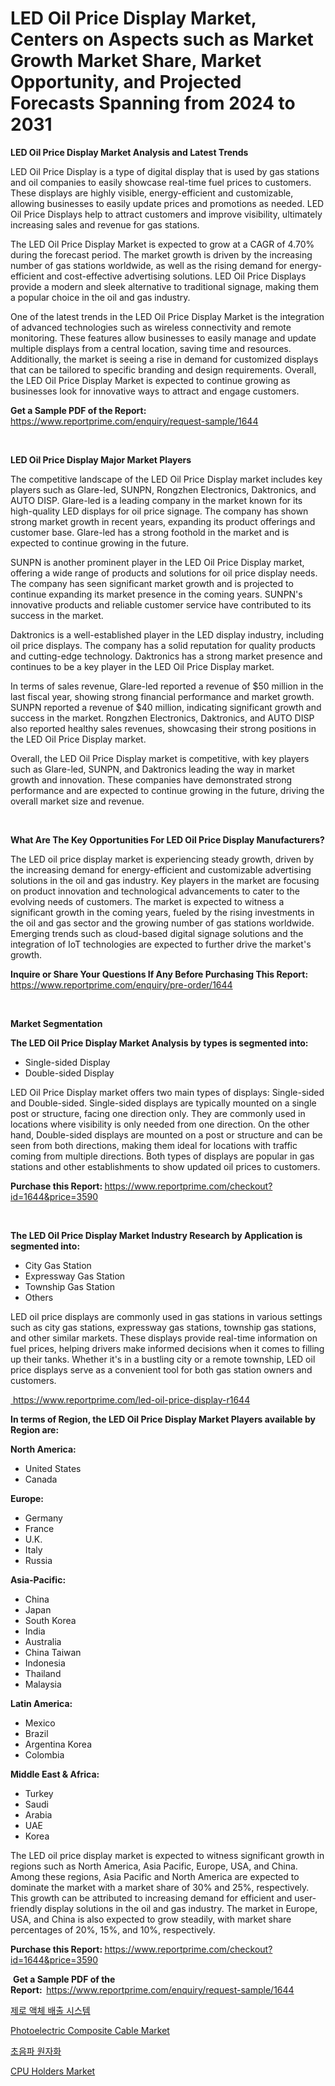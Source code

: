 <p><h1>LED Oil Price Display Market, Centers on Aspects such as Market Growth Market Share, Market Opportunity, and Projected Forecasts Spanning from 2024 to 2031</h1></p><p><strong>LED Oil Price Display Market Analysis and Latest Trends</strong></p>
<p><p>LED Oil Price Display is a type of digital display that is used by gas stations and oil companies to easily showcase real-time fuel prices to customers. These displays are highly visible, energy-efficient and customizable, allowing businesses to easily update prices and promotions as needed. LED Oil Price Displays help to attract customers and improve visibility, ultimately increasing sales and revenue for gas stations.</p><p>The LED Oil Price Display Market is expected to grow at a CAGR of 4.70% during the forecast period. The market growth is driven by the increasing number of gas stations worldwide, as well as the rising demand for energy-efficient and cost-effective advertising solutions. LED Oil Price Displays provide a modern and sleek alternative to traditional signage, making them a popular choice in the oil and gas industry.</p><p>One of the latest trends in the LED Oil Price Display Market is the integration of advanced technologies such as wireless connectivity and remote monitoring. These features allow businesses to easily manage and update multiple displays from a central location, saving time and resources. Additionally, the market is seeing a rise in demand for customized displays that can be tailored to specific branding and design requirements. Overall, the LED Oil Price Display Market is expected to continue growing as businesses look for innovative ways to attract and engage customers.</p></p>
<p><strong>Get a Sample PDF of the Report:&nbsp;</strong> <a href="https://www.reportprime.com/enquiry/request-sample/1644">https://www.reportprime.com/enquiry/request-sample/1644</a></p>
<p>&nbsp;</p>
<p><strong>LED Oil Price Display Major Market Players</strong></p>
<p><p>The competitive landscape of the LED Oil Price Display market includes key players such as Glare-led, SUNPN, Rongzhen Electronics, Daktronics, and AUTO DISP. Glare-led is a leading company in the market known for its high-quality LED displays for oil price signage. The company has shown strong market growth in recent years, expanding its product offerings and customer base. Glare-led has a strong foothold in the market and is expected to continue growing in the future.</p><p>SUNPN is another prominent player in the LED Oil Price Display market, offering a wide range of products and solutions for oil price display needs. The company has seen significant market growth and is projected to continue expanding its market presence in the coming years. SUNPN's innovative products and reliable customer service have contributed to its success in the market.</p><p>Daktronics is a well-established player in the LED display industry, including oil price displays. The company has a solid reputation for quality products and cutting-edge technology. Daktronics has a strong market presence and continues to be a key player in the LED Oil Price Display market.</p><p>In terms of sales revenue, Glare-led reported a revenue of $50 million in the last fiscal year, showing strong financial performance and market growth. SUNPN reported a revenue of $40 million, indicating significant growth and success in the market. Rongzhen Electronics, Daktronics, and AUTO DISP also reported healthy sales revenues, showcasing their strong positions in the LED Oil Price Display market.</p><p>Overall, the LED Oil Price Display market is competitive, with key players such as Glare-led, SUNPN, and Daktronics leading the way in market growth and innovation. These companies have demonstrated strong performance and are expected to continue growing in the future, driving the overall market size and revenue.</p></p>
<p>&nbsp;</p>
<p><strong>What Are The Key Opportunities For LED Oil Price Display Manufacturers?</strong></p>
<p><p>The LED oil price display market is experiencing steady growth, driven by the increasing demand for energy-efficient and customizable advertising solutions in the oil and gas industry. Key players in the market are focusing on product innovation and technological advancements to cater to the evolving needs of customers. The market is expected to witness a significant growth in the coming years, fueled by the rising investments in the oil and gas sector and the growing number of gas stations worldwide. Emerging trends such as cloud-based digital signage solutions and the integration of IoT technologies are expected to further drive the market's growth.</p></p>
<p><strong>Inquire or Share Your Questions If Any Before Purchasing This Report:</strong> <a href="https://www.reportprime.com/enquiry/pre-order/1644">https://www.reportprime.com/enquiry/pre-order/1644</a></p>
<p>&nbsp;</p>
<p><strong>Market Segmentation</strong></p>
<p><strong>The LED Oil Price Display Market Analysis by types is segmented into:</strong></p>
<p><ul><li>Single-sided Display</li><li>Double-sided Display</li></ul></p>
<p><p>LED Oil Price Display market offers two main types of displays: Single-sided and Double-sided. Single-sided displays are typically mounted on a single post or structure, facing one direction only. They are commonly used in locations where visibility is only needed from one direction. On the other hand, Double-sided displays are mounted on a post or structure and can be seen from both directions, making them ideal for locations with traffic coming from multiple directions. Both types of displays are popular in gas stations and other establishments to show updated oil prices to customers.</p></p>
<p><strong>Purchase this Report:&nbsp;</strong><a href="https://www.reportprime.com/checkout?id=1644&price=3590">https://www.reportprime.com/checkout?id=1644&price=3590</a></p>
<p>&nbsp;</p>
<p><strong>The LED Oil Price Display Market Industry Research by Application is segmented into:</strong></p>
<p><ul><li>City Gas Station</li><li>Expressway Gas Station</li><li>Township Gas Station</li><li>Others</li></ul></p>
<p><p>LED oil price displays are commonly used in gas stations in various settings such as city gas stations, expressway gas stations, township gas stations, and other similar markets. These displays provide real-time information on fuel prices, helping drivers make informed decisions when it comes to filling up their tanks. Whether it's in a bustling city or a remote township, LED oil price displays serve as a convenient tool for both gas station owners and customers.</p></p>
<p><a href="https://www.reportprime.com/led-oil-price-display-r1644">&nbsp;https://www.reportprime.com/led-oil-price-display-r1644</a></p>
<p><strong>In terms of Region, the LED Oil Price Display Market Players available by Region are:</strong></p>
<p>
    <p> <strong> North America: </strong>
        <ul>
            <li>United States</li>
            <li>Canada</li>
        </ul>
        </p> 
    <p> <strong> Europe: </strong>
        <ul>
            <li>Germany</li>
            <li>France</li>
            <li>U.K.</li>
            <li>Italy</li>
            <li>Russia</li>
        </ul>
        </p> 
    <p> <strong> Asia-Pacific: </strong>
        <ul>
            <li>China</li>
            <li>Japan</li>
            <li>South Korea</li>
            <li>India</li>
            <li>Australia</li>
            <li>China Taiwan</li>
            <li>Indonesia</li>
            <li>Thailand</li>
            <li>Malaysia</li>
        </ul>
        </p> 
    <p> <strong> Latin America: </strong>
        <ul>
            <li>Mexico</li>
            <li>Brazil</li>
            <li>Argentina Korea</li>
            <li>Colombia</li>
        </ul>
        </p> 
    <p> <strong> Middle East & Africa: </strong>
        <ul>
            <li>Turkey</li>
            <li>Saudi</li>
            <li>Arabia</li>
            <li>UAE</li>
            <li>Korea</li>
        </ul>
    </p>
    </p>
<p><p>The LED oil price display market is expected to witness significant growth in regions such as North America, Asia Pacific, Europe, USA, and China. Among these regions, Asia Pacific and North America are expected to dominate the market with a market share of 30% and 25%, respectively. This growth can be attributed to increasing demand for efficient and user-friendly display solutions in the oil and gas industry. The market in Europe, USA, and China is also expected to grow steadily, with market share percentages of 20%, 15%, and 10%, respectively.</p></p>
<p><strong>Purchase this Report: </strong><a href="https://www.reportprime.com/checkout?id=1644&price=3590">https://www.reportprime.com/checkout?id=1644&price=3590</a></p>
<p>&nbsp;<strong>Get a Sample PDF of the Report:&nbsp;&nbsp;</strong><a href="https://www.reportprime.com/enquiry/request-sample/1644">https://www.reportprime.com/enquiry/request-sample/1644</a></p>
<p><strong></strong></p>
<p><p><a href="https://github.com/RichardLueilwitz787/Market-Research-Report-List-1/blob/main/672802868830.md">제로 액체 배출 시스템</a></p><p><a href="https://github.com/JermaineCrona2023/Market-Research-Report-List-1/blob/main/photoelectric-composite-cable-market.md">Photoelectric Composite Cable Market</a></p><p><a href="https://github.com/fredrickeglers/Market-Research-Report-List-2/blob/main/421060668829.md">초음파 원자화</a></p><p><a href="https://issuu.com/reportprime-2/docs/cpu-holders-market-size-2030.pptx">CPU Holders Market</a></p></p>